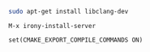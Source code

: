 ```sh
sudo apt-get install libclang-dev
```

```
M-x irony-install-server
```

```
set(CMAKE_EXPORT_COMPILE_COMMANDS ON)
```

